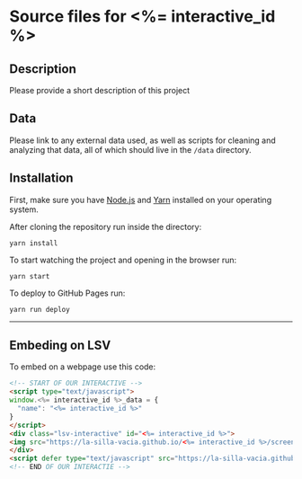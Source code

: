 Source files for <%= interactive_id %>
=====

## Description

Please provide a short description of this project

## Data
Please link to any external data used, as well as scripts for cleaning and analyzing that data, all of which should live in the `/data` directory.

## Installation
First, make sure you have [Node.js](https://nodejs.org/) and [Yarn](https://yarnpkg.com/en/) installed on your operating system.

After cloning the repository run inside the directory:
```
yarn install
```

To start watching the project and opening in the browser run:
```
yarn start
```

To deploy to GitHub Pages run:
```
yarn run deploy
```

---

## Embeding on LSV
To embed on a webpage use this code:
```html
<!-- START OF OUR INTERACTIVE -->
<script type="text/javascript">
window.<%= interactive_id %>_data = {
  "name": "<%= interactive_id %>"
}
</script>
<div class="lsv-interactive" id="<%= interactive_id %>">
<img src="https://la-silla-vacia.github.io/<%= interactive_id %>/screenshot.png" class="screenshot" style="width:100%;">
</div>
<script defer type="text/javascript" src="https://la-silla-vacia.github.io/<%= interactive_id %>/script.js"></script>
<!-- END OF OUR INTERACTIE -->
```